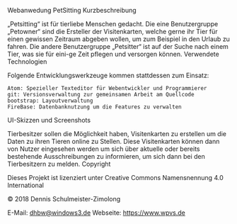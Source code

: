 Webanwedung PetSitting
Kurzbeschreibung

„Petsitting“ ist für tierliebe Menschen gedacht. Die eine Benutzergruppe „Petowner“ sind die Ersteller der Visitenkarten, welche gerne ihr Tier für einen gewissen Zeitraum abgeben wollen, um zum Beispiel in den Urlaub zu fahren. Die andere Benutzergruppe „Petsitter“ ist auf der Suche nach einem Tier, was sie für eini-ge Zeit pflegen und versorgen können.
Verwendete Technologien

Folgende Entwicklungswerkzeuge kommen stattdessen zum Einsatz:

    Atom: Spezieller Texteditor für Webentwickler und Programmierer
    git: Versionsverwaltung zur gemeinsamen Arbeit am Quellcode
    bootstrap: Layoutverwaltung
    FireBase: Datenbanknutzung um die Features zu verwalten

UI-Skizzen und Screenshots

Tierbesitzer sollen die Möglichkeit haben, Visitenkarten zu erstellen um die Daten zu ihren Tieren online zu Stellen. Diese Visitenkarten können dann von Nutzer eingesehen werden um sich über aktuelle oder bereits bestehende Ausschreibungen zu informieren, um sich dann bei den Tierbesitzern zu melden.
Copyright

Dieses Projekt ist lizenziert unter Creative Commons Namensnennung 4.0 International

© 2018 Dennis Schulmeister-Zimolong

E-Mail: dhbw@windows3.de
Webseite: https://www.wpvs.de
